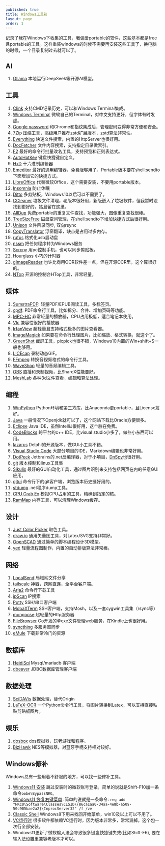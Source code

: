 ```yaml
---
published: true
title: Windows工具箱
layout: page
order: 1
---
```


记录了我在Windows下收集的工具，我偏爱portable的软件，这些基本都是free且portable的工具。这样重装windows的时候不需要再安装这些工具了，换电脑的时候，一个目录复制过去就可以了。

## AI
1. [Ollama](https://github.com/ollama/ollama) 本地运行DeepSeek等开源AI模型。

## 工具
1. [Clink](https://github.com/chrisant996/clink) 支持CMD记录历史，可以和Windows Terminal集成。
1. [Windows Terminal](https://github.com/microsoft/terminal) 微软自己的Terminal，对中文支持更好，但字体有时发虚。
1. [Google password](https://passwords.google.com/) 和Chrome和指纹集成后，管理密码变得非常方便和安全。
1. [7Zip](http://www.7-zip.org/) 压缩工具，高级用户推荐[zstd](https://github.com/mcmilk/7-Zip-zstd)扩展版本，zstd算法非常快。
1. [Everything](https://www.voidtools.com/) 快速文件搜索，内置的HttpServer也很好用。
1. [DocFetcher](https://http://docfetcher.sourceforge.net/) 文件内容搜索，支持指定目录做索引。
1. [F2](https://github.com/ayoisaiah/f2) 最好的命令行批量改名工具，支持预览和正则表达式。
1. [AutoHotKey](https://autohotkey.com/) 键盘快捷键自定义。 
3. [HxD](https://mh-nexus.de/en/hxd/) 十六进制编辑器
4. [Emeditor](https://www.emeditor.com/download/) 最好的通用编辑器，免费版够用了，Portable版本要在shell:sendto下面增加它的快捷方式。
5. [LibreOffice](https://www.libreoffice.org/) 代替微软Office，这个需要安装，不要用portable版本。
6. [Insomnia](http://dlaa.me/blog/post/10104830) 防止休眠
7. [Ditto](http://ditto-cp.sourceforge.net/) 多剪贴板，Windows10以后可以不需要了。
8. [CCleaner](https://www.piriform.com/ccleaner) 垃圾文件清理，老版本很好用，新版嵌入了垃圾软件，但我暂时没找到更好的，姑且留在这里。
9. [AllDup](http://www.alldup.de) 免费portable的重复文件查找，功能强大，图像重复查找很棒。
10. [TreeSizeFree](https://www.jam-software.com/treesize_free/) 磁盘空间管理，在shell:sendto下增加快捷方式后很好用。 
11. [Unison](http://unison-binaries.inria.fr/) 文件目录同步, 双向rsync
12. [CopyTranslator](https://github.com/CopyTranslator/CopyTranslator) 浮窗翻译，缺点是占用过多内存。
13. [rufus](https://rufus.akeo.ie/) 格式化usb启动盘
14. [nssm](https://nssm.cc/) 把任何程序转为Windows服务
15. [Scrcpy](https://github.com/Genymobile/scrcpy) 用pc控制手机，也可以同步剪贴板。
16. [Hourglass](https://chris.dziemborowicz.com/apps/hourglass/#downloads) 小巧的计时器
17. [gImageReader](https://github.com/manisandro/gImageReader) 也许比商用OCR软件差一点，但在开源OCR里，这个算很好的。
18. [NTop](https://github.com/gsass1/NTop) 开源的控制台HTop工具，非常轻量。


## 媒体
1. [SumatraPDF](https://www.sumatrapdfreader.org/free-pdf-reader.html): 轻量PDF/EPUB阅读工具，多标签页。
1. [cpdf](https://github.com/coherentgraphics/cpdf-binaries): PDF命令行工具，比如拆分、合并、增加页码等功能。
1. [MPC-HC](https://mpc-hc.org/) 非常轻量的播放器，CPU占用极低，适合笔记本使用。
1. [Vlc](http://www.videolan.org/vlc/) 兼容性很好的播放器
1. [IrfanView](http://www.irfanview.com/) 超轻量且支持格式极多的图片查看器。
1. [ImageMagick](https://imagemagick.org/index.php) 如果要在命令行处理图片，比如缩放、格式转换，就这个了。
1. [GreenShot](http://getgreenshot.org/) 截屏工具，picpick也很不错，Windows10内置的Win+shift+S一般也够用。
1. [LICEcap](https://www.cockos.com/licecap/) 录制动态GIF。
1. [FFmpeg](https://ffmpeg.org/) 转换音视频格式的命令行工具。
1. [WaveShop](http://waveshop.sourceforge.net/) 轻量的音频编辑工具。
1. [OBS](https://obsproject.com/) 直播和录制视频，比ShareX性能要好。
1. [MeshLab](https://www.meshlab.net/) 各种3d文件查看，编辑和算法处理。

## 编程
1. [WinPython](https://winpython.github.io/) Python环境和第三方库，比Anaconda更portable，且License友好。
1. [Java](https://adoptium.net/) 一般情况下Openjdk就可以了，这个网站下载比Oracle方便很多。
1. [Eclipse](https://www.eclipse.org/) Java IDE，虽然IntelliJ很好用，这个胜在免费。
1. [CodeBlocks](http://www.codeblocks.org/) 跨平台的c++ IDE，比visual studio小多了，做些小东西可以用。
1. [lazarus](https://www.lazarus-ide.org/) Delphi的开源版本，做GUI小工具不错。
1. [Visual Studio Code](https://code.visualstudio.com/) 大部分项目的IDE，Markdown编辑也非常好用。
1. [DotPeek](https://www.jetbrains.com/decompiler/) Jetbrains的.net反编译器，对于小项目，[DnSpy](https://github.com/dnSpy/dnSpy)也很好用。
1. [git](https://git-scm.com/) 版本控制和linux工具集
1. [Sikulix](https://sikulix.github.io/) 最好的GUI自动化工具，通过图片识别来支持包括网页在内的任意GUI应用。
1. [gitui](https://github.com/extrawurst/gitui) 命令行下的git客户端，浏览版本历史挺好用的。
2. [stdump](https://github.com/odinserj/stdump) .net程序dump工具。
3. [CPU Grab Ex](https://www.the-sz.com/products/cpugrabex/) 模拟CPU占用的工具，精确到指定的核。
4. [RamMap](https://learn.microsoft.com/en-us/sysinternals/downloads/rammap) 内存工具，可以清理Windows缓存。

## 设计
1. [Just Color Picker](http://annystudio.com/software/colorpicker/) 取色工具。
2. [draw.io](https://www.drawio.com/) 通用矢量图工具，对Latex/SVG支持非常好。
3. [OpenSCAD](https://openscad.org/) 通过简单的脚本编程设计3D模型。
4. [yed](https://www.yworks.com/products/yed) 轻量流程图制作，内置的自动排版算法非常棒。
   
## 网络
1. [LocalSend](https://localsend.org) 局域网文件分享
2. [tailscale](https://tailscale.com/) 神器，跨网直连，全平台客户端。
3. [Aria2](https://github.com/aria2/aria2) 命令行下载工具
4. [ipScan](http://angryip.org/)  IP搜索
5. [Putty](http://www.putty.org/)  SSH/串口客户端
6. [MobaXTerm](http://mobaxterm.mobatek.net/)  SSH客户端，支持Mosh，以及一套cygwin工具集（rsync等）
7. [mongoose](https://www.cesanta.com/products/binary) 超轻量的Http服务器
8. [FileBrowser](https://filebrowser.org/) Go开发的单exe文件管理web服务，在Kindle上也很好用。
9. [syncthing](https://syncthing.net/) 多服务器同步
10. [eMule](https://www.emule-project.net) 下载非常冷门的资源 

## 数据库
1. [HeidiSql](https://www.heidisql.com/) Mysql/mariadb 客户端
1. [dbeaver](https://dbeaver.jkiss.org/) JDBC数据库管理客户端 

## 数据处理
1. [SciDAVis](http://scidavis.sourceforge.net/) 数据处理，替代Origin
2. [LaTeX-OCR](https://github.com/lukas-blecher/LaTeX-OCR) 一个Python命令行工具，将图片转换到Latex，可以支持直接粘贴剪贴板图片。

## 娱乐
1. [dosbox](https://sourceforge.net/projects/dosbox/) dos模拟器，玩老游戏和程序。
2. [BizHawk](https://github.com/TASEmulators/BizHawk) NES等模拟器，对蓝牙手柄支持相对较好。

## Windows修补
Windows总有一些用着不舒服的地方，可以找一些修补工具。
1. [Windows11 安装](https://4sysops.com/archives/install-windows-10-11-22h2-without-microsoft-account/) 跳过安装时的微软账号登录，简单的说就是Shift-F10加一条命令`oobe\BypassNRO`。 
1. [Windows11 恢复右键菜单](https://pureinfotech.com/bring-back-classic-context-menu-windows-11/) :简单的说就是一条命令: `reg add "HKCU\Software\Classes\CLSID\{86ca1aa0-34aa-4e8b-a509-50c905bae2a2}\InprocServer32" /f /ve` 
1. [Classic Shell](http://www.classicshell.net/) Windows8下用来找回开始菜单，win10及以上可以不用了。
1. [VC运行时](https://github.com/abbodi1406/vcredist) 很多软件都依赖VC运行时，因为版本非常多，常常漏掉，这个包一次行全部安装。
1. Windows11更新了微软输入法会导致很多键盘快捷键失效(比如Shift-F6), 要在输入法设置里兼容老版本才可以。

